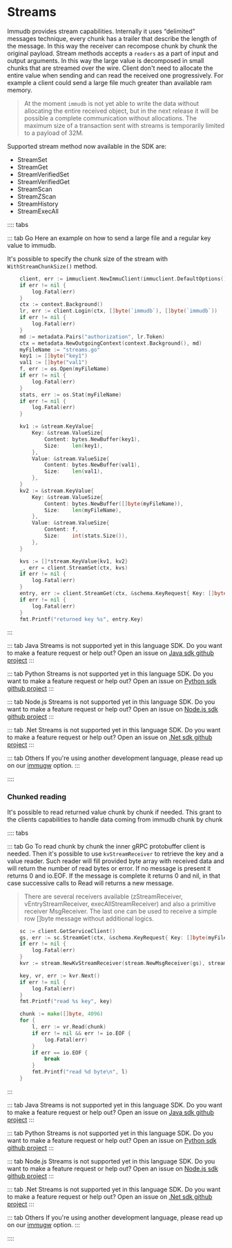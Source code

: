 # Streams
Immudb provides stream capabilities.
Internally it uses “delimited” messages technique, every chunk has a trailer that describe the length of the message. In this way the receiver can recompose chunk by chunk the original payload.
Stream methods accepts a `readers` as a part of input and output arguments. In this way the large value is decomposed in small chunks that are streamed over the wire.
Client don't need to allocate the entire value when sending and can read the received one progressively.
For example a client could send a large file much greater than available ram memory.
> At the moment `immudb` is not yet able to write the data without allocating the entire received object, but in the next release it will be possible a complete communication without allocations.
The maximum size of a transaction sent with streams is temporarily limited to a payload of 32M.

Supported stream method now available in the SDK are:

<CustomList class="no-horizontal-padding" size="wide">

* StreamSet
* StreamGet
* StreamVerifiedSet
* StreamVerifiedGet
* StreamScan
* StreamZScan
* StreamHistory
* StreamExecAll

</CustomList>

:::: tabs

::: tab Go
Here an example on how to send a large file and a regular key value to immudb.

It's possible to specify the chunk size of the stream with `WithStreamChunkSize()` method.

```go
    client, err := immuclient.NewImmuClient(immuclient.DefaultOptions().WithStreamChunkSize(4096))
	if err != nil {
		log.Fatal(err)
	}
    ctx := context.Background()
    lr, err := client.Login(ctx, []byte(`immudb`), []byte(`immudb`))
    if err != nil {
        log.Fatal(err)
    }
    md := metadata.Pairs("authorization", lr.Token)
    ctx = metadata.NewOutgoingContext(context.Background(), md)
    myFileName := "streams.go"
    key1 := []byte("key1")
    val1 := []byte("val1")
    f, err := os.Open(myFileName)
    if err != nil {
        log.Fatal(err)
    }
    stats, err := os.Stat(myFileName)
    if err != nil {
        log.Fatal(err)
    }

    kv1 := &stream.KeyValue{
        Key: &stream.ValueSize{
            Content: bytes.NewBuffer(key1),
            Size:    len(key1),
        },
        Value: &stream.ValueSize{
            Content: bytes.NewBuffer(val1),
            Size:    len(val1),
        },
    }
    kv2 := &stream.KeyValue{
        Key: &stream.ValueSize{
            Content: bytes.NewBuffer([]byte(myFileName)),
            Size:    len(myFileName),
        },
        Value: &stream.ValueSize{
            Content: f,
            Size:    int(stats.Size()),
        },
    }

    kvs := []*stream.KeyValue{kv1, kv2}
    _, err = client.StreamSet(ctx, kvs)
    if err != nil {
        log.Fatal(err)
    }
    entry, err := client.StreamGet(ctx, &schema.KeyRequest{ Key: []byte(myFileName)})
    if err != nil {
        log.Fatal(err)
    }
    fmt.Printf("returned key %s", entry.Key)
```
:::

::: tab Java
Streams is not supported yet in this language SDK.
Do you want to make a feature request or help out? Open an issue on [Java sdk github project](https://github.com/codenotary/immudb4j/issues/new)
:::

::: tab Python
Streams is not supported yet in this language SDK.
Do you want to make a feature request or help out? Open an issue on [Python sdk github project](https://github.com/codenotary/immudb-py/issues/new)
:::

::: tab Node.js
Streams is not supported yet in this language SDK.
Do you want to make a feature request or help out? Open an issue on [Node.js sdk github project](https://github.com/codenotary/immudb-node/issues/new)
:::

::: tab .Net
Streams is not supported yet in this language SDK.
Do you want to make a feature request or help out? Open an issue on [.Net sdk github project](https://github.com/codenotary/immudb4dotnet/issues/new)
:::

::: tab Others
If you're using another development language, please read up on our [immugw](https://docs.immudb.io/master/immugw/) option.
:::

::::

### Chunked reading

It's possible to read returned value chunk by chunk if needed. This grant to the clients capabilities to handle data coming from immudb  chunk by chunk

:::: tabs

::: tab Go
To read chunk by chunk the inner gRPC protobuffer client is needed.
Then it's possible to use `kvStreamReceiver` to retrieve the key and a value reader. Such reader will fill provided byte array with received data and will return the number of read bytes or error.
If no message is present it returns 0 and io.EOF. If the message is complete it returns 0 and nil, in that case successive calls to Read will returns a new message.
> There are several receivers available (zStreamReceiver, vEntryStreamReceiver, execAllStreamReceiver) and also a primitive receiver MsgReceiver. The last one can be used to receive a simple row []byte message without additional logics.
```go
    sc := client.GetServiceClient()
	gs, err := sc.StreamGet(ctx, &schema.KeyRequest{ Key: []byte(myFileName)})
    if err != nil {
		log.Fatal(err)
	}
	kvr := stream.NewKvStreamReceiver(stream.NewMsgReceiver(gs), stream.DefaultChunkSize)

	key, vr, err := kvr.Next()
	if err != nil {
		log.Fatal(err)
	}
	fmt.Printf("read %s key", key)

	chunk := make([]byte, 4096)
	for {
		l, err := vr.Read(chunk)
		if err != nil && err != io.EOF {
			log.Fatal(err)
		}
		if err == io.EOF {
			break
		}
		fmt.Printf("read %d byte\n", l)
	}
```
:::

::: tab Java
Streams is not supported yet in this language SDK.
Do you want to make a feature request or help out? Open an issue on [Java sdk github project](https://github.com/codenotary/immudb4j/issues/new)
:::

::: tab Python
Streams is not supported yet in this language SDK.
Do you want to make a feature request or help out? Open an issue on [Python sdk github project](https://github.com/codenotary/immudb-py/issues/new)
:::

::: tab Node.js
Streams is not supported yet in this language SDK.
Do you want to make a feature request or help out? Open an issue on [Node.js sdk github project](https://github.com/codenotary/immudb-node/issues/new)
:::

::: tab .Net
Streams is not supported yet in this language SDK.
Do you want to make a feature request or help out? Open an issue on [.Net sdk github project](https://github.com/codenotary/immudb4dotnet/issues/new)
:::

::: tab Others
If you're using another development language, please read up on our [immugw](https://docs.immudb.io/master/immugw/) option.
:::

::::
